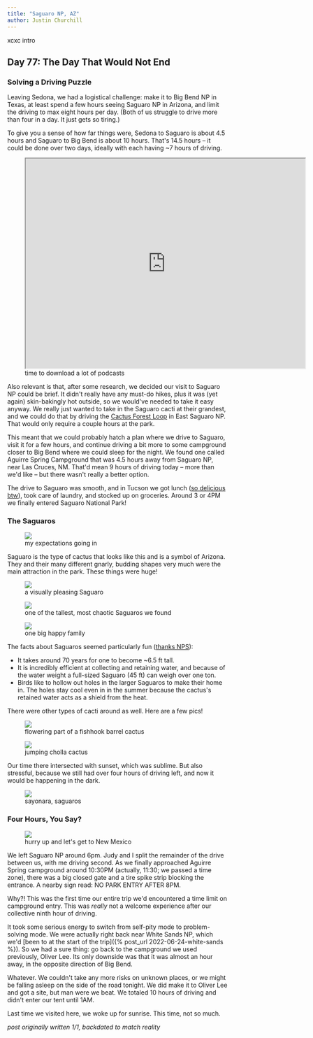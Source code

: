 ```yaml
---
title: "Saguaro NP, AZ"
author: Justin Churchill
---
```

xcxc intro

## Day 77: The Day That Would Not End
<!-- 9/5 -->

### Solving a Driving Puzzle

Leaving Sedona, we had a logistical challenge: make it to Big Bend NP in Texas, at least spend a few hours seeing Saguaro NP in Arizona, and limit the driving to max eight hours per day. (Both of us struggle to drive more than four in a day. It just gets so tiring.)

To give you a sense of how far things were, Sedona to Saguaro is about 4.5 hours and Saguaro to Big Bend is about 10 hours. That's 14.5 hours – it could be done over two days, ideally with each having ~7 hours of driving.

<!-- map of the drive -->
<figure>
    <iframe src="https://www.google.com/maps/d/embed?mid=1lFmGPuLitwiB1UJ-JJ7mZU6-BBaRp-Q&ehbc=2E312F" width="640" height="480" style="max-width:70vw; max-height:80vh;"></iframe>
    <figcaption>time to download a lot of podcasts</figcaption>
</figure>

Also relevant is that, after some research, we decided our visit to Saguaro NP could be brief. It didn't really have any must-do hikes, plus it was (yet again) skin-bakingly hot outside, so we would've needed to take it easy anyway. We really just wanted to take in the Saguaro cacti at their grandest, and we could do that by driving the [Cactus Forest Loop](alltrails.com/explore/trail/us/arizona/cactus-forest-loop-drive) in East Saguaro NP. That would only require a couple hours at the park.

This meant that we could probably hatch a plan where we drive to Saguaro, visit it for a few hours, and continue driving a bit more to some campground closer to Big Bend where we could sleep for the night. We found one called Aguirre Spring Campground that was 4.5 hours away from Saguaro NP, near Las Cruces, NM. That'd mean 9 hours of driving today – more than we'd like – but there wasn't really a better option.

The drive to Saguaro was smooth, and in Tucson we got lunch ([so delicious btw](https://goo.gl/maps/53fu65frTGk1YoEe9)), took care of laundry, and stocked up on groceries. Around 3 or 4PM we finally entered Saguaro National Park!

### The Saguaros

<!-- final fantasy cactuar -->
<figure>
    <img src="https://lh3.googleusercontent.com/pw/AL9nZEXjuHFxc2dKo1SoD_71gJzcDOIHda_7pcFzF2poiU_dD84qSLgHhohIPJr5hW2mGNLWjh5GsqO83l9aB-j7-8XglCA2t9aAVFKEKSmDm3qDFFt_pf3Jv589pRtAo_seo17Ii-15pb6xDyFegAaARfbRDA=w500-h340-no?authuser=0">
    <figcaption>my expectations going in</figcaption>
</figure>

Saguaro is the type of cactus that looks like this and is a symbol of Arizona. They and their many different gnarly, budding shapes very much were the main attraction in the park. These things were huge!

<!-- me with saguaro -->
<figure>
    <img src="https://lh3.googleusercontent.com/pw/AL9nZEWKW8jSXq29GxAXh0dk-MZUNgdI_X45ESMhfRRd8VPPJEKKtKuOlpiozyZFVEK39S9kiYm69NbLak3oJQ7dQ8xCNeuR2OIfgIYoIu5zg-ohlG0WtGnm18lYRtlWoM-F4lTltS1QLdGN6X9pM0QCwX79Fg=w1630-h1438-no?authuser=0">
    <figcaption>a visually pleasing Saguaro</figcaption>
</figure>

<!-- judy with saguaro -->
<figure>
    <img src="https://lh3.googleusercontent.com/pw/AL9nZEVQILR20y006TWaRn0fNZrvCjH7t11uQ7BasQk0A3eMLUHoVFcjIWXXcuZ8g1TOY7GpppiqY1zsqTTAb3w1zBKXhDwr4kruMZM6Cv9DADIIeCL67iKWvhRFOEbFAm9nFXhwD9roDxr1J-FyqDueam0K1Q=w1078-h1436-no?authuser=0">
    <figcaption>one of the tallest, most chaotic Saguaros we found</figcaption>
</figure>

<!-- field of saguaros -->
<figure>
    <img src="https://lh3.googleusercontent.com/pw/AL9nZEU6ASponKRuZ31s7rFRwJsMXSK3PjcGjbJRxNveRDk_We0u-nUria_ITodyKTE4_WZLmy6FTXwHBVCszkLSqQBEADYXDD0tzvtE3QS2JDDSDg3GLYmnXv4bAY_fVge6H-FvA2eNFBvOjXjC059W1xqYog=w1916-h1436-no?authuser=0">
    <figcaption>one big happy family</figcaption>
</figure>

The facts about Saguaros seemed particularly fun ([thanks NPS](https://www.nps.gov/orpi/learn/nature/saguaro-cactus.htm)):
* It takes around 70 years for one to become ~6.5 ft tall.
* It is incredibly efficient at collecting and retaining water, and because of the water weight a full-sized Saguaro (45 ft) can weigh over one ton.
* Birds like to hollow out holes in the larger Saguaros to make their home in. The holes stay cool even in in the summer because the cactus's retained water acts as a shield from the heat.

There were other types of cacti around as well. Here are a few pics!

<!-- flowering cactus -->
<figure>
    <img src="https://lh3.googleusercontent.com/pw/AL9nZEUSDiYKyQ865nuLzRIiD8FyyKP5ncGm8QxkGH4LMt04ctYHzLYW2s72ymQRknAAzpX-QAP9cakA_j6RiE5OGb9liDPn7fdgCjVrIkMfp2yJ_TasyBFIxYYpnTHkAfcxy_EtadL04jaukJqkjl2OCBm-4A=w1184-h1436-no?authuser=0">
    <figcaption>flowering part of a fishhook barrel cactus</figcaption>
</figure>

<!-- jumping cholla -->
<figure>
    <img src="https://lh3.googleusercontent.com/pw/AL9nZEXZ6Bsv86UF5lW5OW6j_ivsMgzvgkrgb7aHEVfovhLnAjOTUuht-CNcMtP4xIg2L-5hGBO743wiq4U0JVuUC3r1w0z7ge9jX9FBtQjsGo_JcW0I_qQGWov3PhtlfR0LnhWel-Qx19ANVsxEPSj2_7Gy7g=w1446-h1436-no?authuser=0">
    <figcaption>jumping cholla cactus</figcaption>
</figure>

Our time there intersected with sunset, which was sublime. But also stressful, because we still had over four hours of driving left, and now it would be happening in the dark.

<!-- sunset through saguaros -->
<figure>
    <img src="https://lh3.googleusercontent.com/pw/AL9nZEUIrJV8RHfYbqVYn0_mAE1LEVAMYFCYYurCe0PZlA-1arBEeRXu1Ynsbg9SCr1oGi9zlVwDXWAm2NhlaSnoglfIlMgComzJP6Isgx0u9XvxNfxakfh4RUBetqZICn4_QPn6WLOEOJfq6fVoegyz9VyyTQ=w1078-h1436-no?authuser=0">
    <figcaption>sayonara, saguaros</figcaption>
</figure>

### Four Hours, You Say?

<!-- sunset from the car -->
<figure>
    <img src="https://lh3.googleusercontent.com/pw/AL9nZEXcHRwO5ZTlGtX50CWm4VGeEIiHVxO_CJVpTRR-qQWV4KxWqMTjqp59BXVX8GXkRBKK2Iz52cLbEWmejDm9jph11SL2DjVf0n38-vCjJpgYH26rEbIXmp4_RaiavhNe-rSgMAIMzNrUx66d0WdlWDWYwA=w1916-h1436-no?authuser=0">
    <figcaption>hurry up and let's get to New Mexico</figcaption>
</figure>

We left Saguaro NP around 6pm. Judy and I split the remainder of the drive between us, with me driving second. As we finally approached Aguirre Spring campground around 10:30PM (actually, 11:30; we passed a time zone), there was a big closed gate and a tire spike strip blocking the entrance. A nearby sign read: NO PARK ENTRY AFTER 8PM.

Why?! This was the first time our entire trip we'd encountered a time limit on campground entry. This was _really_ not a welcome experience after our collective ninth hour of driving.

It took some serious energy to switch from self-pity mode to problem-solving mode. We were actually right back near White Sands NP, which we'd [been to at the start of the trip]({% post_url 2022-06-24-white-sands %}). So we had a sure thing: go back to the campground we used previously, Oliver Lee. Its only downside was that it was almost an hour away, in the opposite direction of Big Bend.

Whatever. We couldn't take any more risks on unknown places, or we might be falling asleep on the side of the road tonight. We did make it to Oliver Lee and got a site, but man were we beat. We totaled 10 hours of driving and didn't enter our tent until 1AM.

Last time we visited here, we woke up for sunrise. This time, not so much.


_post originally written 1/1, backdated to match reality_
